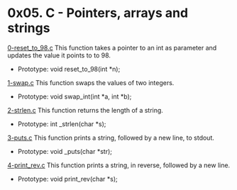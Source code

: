 # 0x05. C - Pointers, arrays and strings

[0-reset_to_98.c](./0-reset_to_98.c)
This function takes a pointer to an int as parameter and updates the value it points to to 98.

- Prototype: void reset_to_98(int \*n);

[1-swap.c](./1-swap.c)
This function swaps the values of two integers.

- Prototype: void swap_int(int *a, int *b);

[2-strlen.c](./2-strlen.c)
This function returns the length of a string.

- Prototype: int \_strlen(char \*s);

[3-puts.c](./3-puts.c)
This function prints a string, followed by a new line, to stdout.

- Prototype: void \_puts(char \*str);

[4-print_rev.c](./4-print_rev.c)
This function prints a string, in reverse, followed by a new line.

- Prototype: void print_rev(char \*s);
